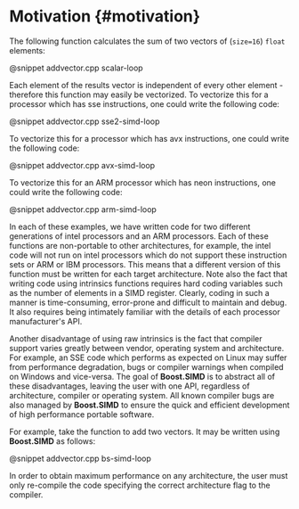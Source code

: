 Motivation {#motivation}
==========

The following function calculates the sum of two vectors of (`size=16`) `float` elements:

@snippet addvector.cpp scalar-loop

Each element of the results vector is independent of every other element - therefore this function may easily be vectorized.
To vectorize this for a processor which has sse instructions, one could write the following code:

@snippet addvector.cpp sse2-simd-loop

To vectorize this for a processor which has avx instructions, one could write the following code:

@snippet addvector.cpp avx-simd-loop

To vectorize this for an ARM processor which has neon instructions, one could write the following code:

@snippet addvector.cpp arm-simd-loop

In each of these examples, we have written code for two different generations of intel processors and an ARM processors. Each of these functions
are non-portable to other architectures, for example, the intel code will not run on intel processors which do not support these instruction sets or
ARM or IBM processors. This means that a different version of this function must be written for each target architecture. Note also the fact that writing
code using intrinsics functions requires hard coding variables such as the number of elements in a SIMD register. Clearly, coding in such a manner is
time-consuming, error-prone and difficult to maintain and debug. It also requires being intimately familiar with the details of each processor manufacturer's
API.

Another disadvantage of using raw intrinsics is the fact that compiler support varies greatly between vendor, operating system and architecture. For example,
an SSE code which performs as expected on Linux may suffer from performance degradation, bugs or compiler warnings when compiled on Windows and vice-versa.
The goal of **Boost.SIMD** is to abstract all of these disadvantages, leaving the user with one API, regardless of architecture, compiler or operating system.
All known compiler bugs are also managed by **Boost.SIMD** to ensure the quick and efficient development of high performance portable software.

For example, take the function to add two vectors. It may be written using **Boost.SIMD** as follows:

@snippet addvector.cpp bs-simd-loop

In order to obtain maximum performance on any architecture, the user must only re-compile the code specifying the correct architecture flag to the compiler.
